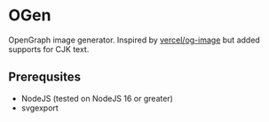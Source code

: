 # OGen

OpenGraph image generator. Inspired by [vercel/og-image](https://github.com/vercel/og-image) but added supports for CJK text.

## Prerequsites

* NodeJS (tested on NodeJS 16 or greater)
* svgexport
